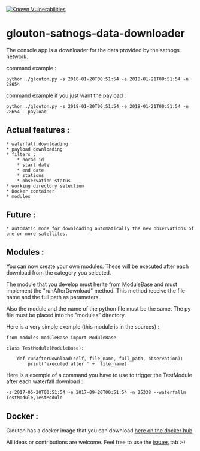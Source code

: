 [![Known Vulnerabilities](https://snyk.io/test/github/deckbsd/glouton-satnogs-data-downloader/badge.svg)](https://snyk.io/test/github/deckbsd/glouton-satnogs-data-downloader)
# glouton-satnogs-data-downloader
The console app is a downloader for the data provided by the satnogs network.

command example : 
```
python ./glouton.py -s 2018-01-20T00:51:54 -e 2018-01-21T00:51:54 -n 28654
```
command example if you just want the payload :
```
python ./glouton.py -s 2018-01-20T00:51:54 -e 2018-01-21T00:51:54 -n 28654 --payload
```

Actual features :
-------
    * waterfall downloading
    * payload downloading
    * filters :
        * norad id
        * start date
        * end date
        * stations
        * observation status
    * working directory selection
    * Docker container
    * modules

Future :
-------
    * automatic mode for downloading automatically the new observations of one or more satellites.

Modules :
-------
You can now create your own modules. These will be executed after each download from the category you selected. 

The module that you develop must herite from ModuleBase and must implement the "runAfterDownload" method. This method receive the file name and the full path as parameters.

Also the module and the name of the python file must be the same. The py file must be placed into the "modules" directory.

Here is a very simple exemple (this module is in the sources) :
```
from modules.moduleBase import ModuleBase

class TestModule(ModuleBase):

    def runAfterDownload(self, file_name, full_path, observation):
        print('executed after ' +  file_name)
```

Here is a exemple of a command you have to use to trigger the TestModule after each waterfall download :

```
-s 2017-05-20T00:51:54 -e 2017-09-20T00:51:54 -n 25338 --waterfallm TestModule,TestModule
```
Docker :
-------
Glouton has a docker image that you can download [here on the docker hub](https://hub.docker.com/r/deckbsd/glouton-satnogs-data-downloader/).

All ideas or contributions are welcome. Feel free to use the [issues](https://github.com/deckbsd/glouton-satnogs-data-downloader/issues) tab :-)
